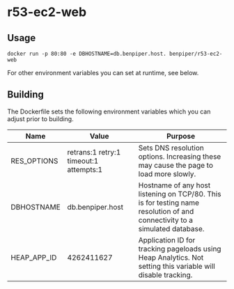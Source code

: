 # r53-ec2-web

Usage
-----

    docker run -p 80:80 -e DBHOSTNAME=db.benpiper.host. benpiper/r53-ec2-web

For other environment variables you can set at runtime, see below.

Building
-------------
The Dockerfile sets the following environment variables which you can adjust prior to building.

| Name | Value | Purpose |
| ---- | ----- | ------- |
|RES_OPTIONS|retrans:1 retry:1 timeout:1 attempts:1|Sets DNS resolution options. Increasing these may cause the page to load more slowly.
|DBHOSTNAME|db.benpiper.host|Hostname of any host listening on TCP/80. This is for testing name resolution of and connectivity to a simulated database.
|HEAP_APP_ID|4262411627|Application ID for tracking pageloads using Heap Analytics. Not setting this variable will disable tracking.